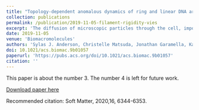 ```yaml
---
title: "Topology-dependent anomalous dynamics of ring and linear DNA are sensitive to cytoskeleton crosslinking"
collection: publications
permalink: /publication/2019-11-05-filament-rigidity-vies
excerpt: 'The diffusion of microscopic particles through the cell, important to processes such as viral infection, gene delivery, and vesicle transport, is largely controlled by the complex cytoskeletal network, comprised of semiflexible actin filaments and rigid microtubules, that pervades the cytoplasm. By varying the relative concentrations of actin and microtubules, the cytoskeleton can display a host of different structural and dynamic properties that, in turn, impact the diffusion of particles through the composite network. Here, we couple single-particle tracking with differential dynamic microscopy to characterize the transport of microsphere tracers diffusing through composite in vitro networks with varying ratios of actin and microtubules.'
date: 2019-11-05
venue: 'Biomacromolecules'
authors: 'Sylas J. Anderson, Christelle Matsuda, Jonathan Garamella, Karthik Reddy Peddireddy Rae M Robertson-Anderson, Ryan McGorty'
doi: 10.1021/acs.biomac.9b01057
paperurl: 'https://pubs.acs.org/doi/10.1021/acs.biomac.9b01057'
citation: ''
---
```

This paper is about the number 3. The number 4 is left for future work.

[Download paper here](http://academicpages.github.io/files/paper3.pdf)

Recommended citation: 	Soft Matter, 2020,16, 6344-6353.